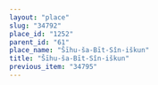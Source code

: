 ```yaml
---
layout: "place"
slug: "34792"
place_id: "1252"
parent_id: "61"
place_name: "Šīhu-ša-Bīt-Sîn-iškun"
title: "Šīhu-ša-Bīt-Sîn-iškun"
previous_item: "34795"
---
```

